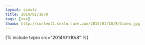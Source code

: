 ```yaml
--- 
layout: sieutv
title: 2014/01/10/8
tags: [xxx]
thumb: http://content2.sexforsure.com/2014/01/10/8/Video.jpg
---
```

{% include tvpro src="2014/01/10/8" %} 
